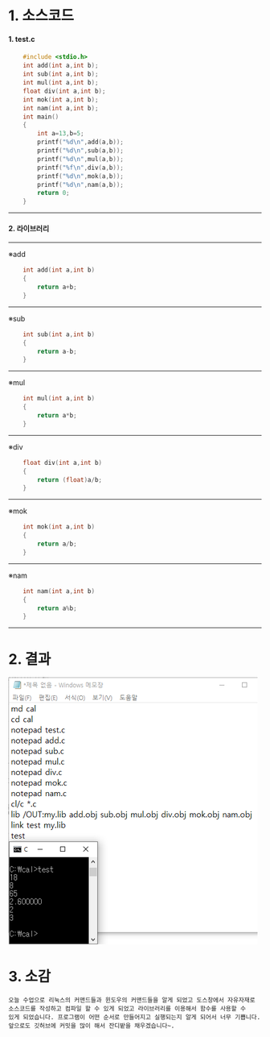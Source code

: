 # 1. 소스코드
#### 1. test.c
```c
	#include <stdio.h>
	int add(int a,int b);
	int sub(int a,int b);
	int mul(int a,int b);
	float div(int a,int b);
	int mok(int a,int b);
	int nam(int a,int b);
	int main()
	{
		int a=13,b=5;
		printf("%d\n",add(a,b));
		printf("%d\n",sub(a,b));
		printf("%d\n",mul(a,b));
		printf("%f\n",div(a,b));
		printf("%d\n",mok(a,b));
		printf("%d\n",nam(a,b));
		return 0;
	}
```
* * *
#### 2. 라이브러리
* * *
※add
```c
	int add(int a,int b)
	{
		return a+b;
	}
```
* * *
※sub
```c
	int sub(int a,int b)
	{
		return a-b;
	}
```
* * *
※mul
```c
	int mul(int a,int b)
	{
		return a*b;
	}
```
* * *
※div
```c
	float div(int a,int b)
	{
		return (float)a/b;
	}
```
* * *
※mok
```c
	int mok(int a,int b)
	{
		return a/b;
	}
```
* * *
※nam
```c
	int nam(int a,int b)
	{
		return a%b;
	}
```
* * *
# 2. 결과
![1](/img/team2-2.png)

# 3. 소감
	오늘 수업으로 리눅스의 커맨드들과 윈도우의 커맨드들을 알게 되었고 도스창에서 자유자재로
	소스코드를 작성하고 컴파일 할 수 있게 되었고 라이브러리를 이용해서 함수를 사용할 수
	있게 되었습니다. 프로그램이 어떤 순서로 만들어지고 실행되는지 알게 되어서 너무 기쁩니다.
	앞으로도 깃허브에 커밋을 많이 해서 잔디밭을 채우겠습니다~.

